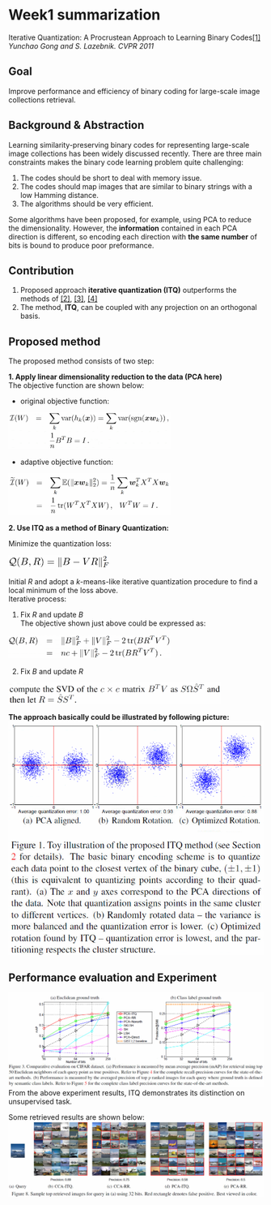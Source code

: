 # Week1 summarization
Iterative Quantization: A Procrustean Approach to Learning Binary Codes[[1]](http://www.cs.unc.edu/~lazebnik/publications/cvpr11_small_code.pdf) <br>
*Yunchao Gong and S. Lazebnik. CVPR 2011*

## Goal 
Improve performance and efficiency of binary coding for large-scale image collections retrieval.

## Background & Abstraction
Learning similarity-preserving binary codes for representing large-scale image collections has been widely discussed recently. There are three main constraints makes the binary code learning problem quite challenging: 
1. The codes should be short to deal with memory issue.
2. The codes should map images that are similar to binary strings with a low Hamming distance.
3. The algorithms should be very efficient.

Some algorithms have been proposed, for example, using PCA to reduce the dimensionality. However, the **information** contained in each PCA direction is different, so encoding each direction with **the same number** of bits is bound to produce poor preformance. 

## Contribution 
1. Proposed approach **iterative quantization (ITQ)** outperforms the methods of [[2]](https://papers.nips.cc/paper/3749-locality-sensitive-binary-codes-from-shift-invariant-kernels), [[3]](http://www.ee.columbia.edu/ln/dvmm/publications/12/PAMI_SSHASH.pdf), [[4]](https://papers.nips.cc/paper/3383-spectral-hashing)
2. The method, **ITQ**, can be coupled with any projection on an orthogonal basis.

## Proposed method
The proposed method consists of two step:

**1. Apply linear dimensionality reduction to the data (PCA here)** <br>
The objective function are shown below:

*   original objective function:
<img src="https://github.com/thtang/aMMAI2018-paper-summary/blob/master/Iterative%20Quantization%20A%20Procrustean%20Approach%20to%20Learning%20Binary%20Codes/image/ob1.png" width="320">

*   adaptive objective function:
<img src="https://github.com/thtang/aMMAI2018-paper-summary/blob/master/Iterative%20Quantization%20A%20Procrustean%20Approach%20to%20Learning%20Binary%20Codes/image/ob2.png" width="320">

**2. Use ITQ as a method of Binary Quantization:**

Minimize the quantization loss:

<img src="https://github.com/thtang/aMMAI2018-paper-summary/blob/master/Iterative%20Quantization%20A%20Procrustean%20Approach%20to%20Learning%20Binary%20Codes/image/ob3.png" width="200">

Initial *R* and adopt a *k*-means-like iterative quantization procedure to find a local minimum of the loss above.<br>
Iterative process:
1. Fix *R* and update *B* <br>
The objective shown just above could be expressed as:<br>
<img src="https://github.com/thtang/aMMAI2018-paper-summary/blob/master/Iterative%20Quantization%20A%20Procrustean%20Approach%20to%20Learning%20Binary%20Codes/image/ob4.png" width="320">

2. Fix *B* and update *R*
<img src="https://github.com/thtang/aMMAI2018-paper-summary/blob/master/Iterative%20Quantization%20A%20Procrustean%20Approach%20to%20Learning%20Binary%20Codes/image/mo5.png" width="420">

**The approach basically could be illustrated by following picture:**
<img src="https://github.com/thtang/aMMAI2018-paper-summary/blob/master/Iterative%20Quantization%20A%20Procrustean%20Approach%20to%20Learning%20Binary%20Codes/image/f1.png"  width="800">
## Performance evaluation and Experiment
<img src="https://github.com/thtang/aMMAI2018-paper-summary/blob/master/Iterative%20Quantization%20A%20Procrustean%20Approach%20to%20Learning%20Binary%20Codes/image/e1.png">
From the above experiment results, ITQ demonstrates its distinction on unsupervised task.

Some retrieved results are shown below:
<img src="https://github.com/thtang/aMMAI2018-paper-summary/blob/master/Iterative%20Quantization%20A%20Procrustean%20Approach%20to%20Learning%20Binary%20Codes/image/e2.png">
